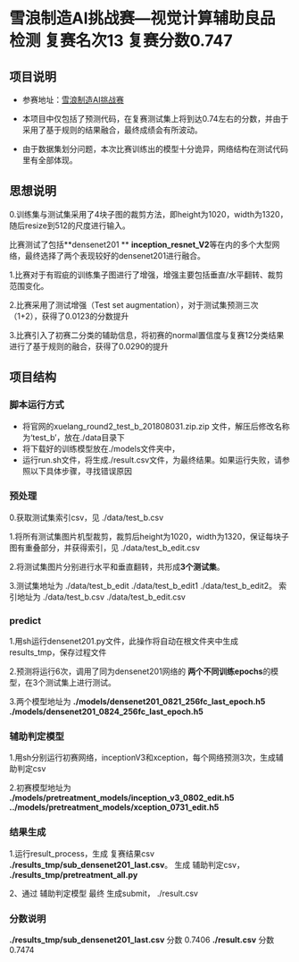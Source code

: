 # 雪浪制造AI挑战赛—视觉计算辅助良品检测  复赛名次13 复赛分数0.747
## 项目说明 
- 参赛地址：[雪浪制造AI挑战赛](https://tianchi.aliyun.com/competition/introduction.htm?spm=a2c22.11695015.1131732.1.4ea25275NNvZuf&raceId=231666) 

- 本项目中仅包括了预测代码，在复赛测试集上将到达0.74左右的分数，并由于采用了基于规则的结果融合，最终成绩会有所波动。

- 由于数据集划分问题，本次比赛训练出的模型十分诡异，网络结构在测试代码里有全部体现。
## 思想说明

0.训练集与测试集采用了4块子图的裁剪方法，即height为1020，width为1320，随后resize到512的尺度进行输入。

比赛测试了包括**densenet201 **  **inception_resnet_V2**等在内的多个大型网络，最终选择了两个表现较好的densenet201进行融合。

1.比赛对于有瑕疵的训练集子图进行了增强，增强主要包括垂直/水平翻转、裁剪范围变化。

2.比赛采用了测试增强（Test set augmentation），对于测试集预测三次（1+2），获得了0.0123的分数提升

3.比赛引入了初赛二分类的辅助信息，将初赛的normal置信度与复赛12分类结果进行了基于规则的融合，获得了0.0290的提升

## 项目结构
### 脚本运行方式
- 将官网的xuelang_round2_test_b_201808031.zip.zip 文件，解压后修改名称为‘test_b’，放在./data目录下
- 将下载好的训练模型放在./models文件夹中，
- 运行run.sh文件，将生成./result.csv文件，为最终结果。如果运行失败，请参照以下具体步骤，寻找错误原因
### 预处理
 0.获取测试集索引csv，见 ./data/test_b.csv
 
 1.将所有测试集图片机型裁剪，裁剪后height为1020，width为1320，保证每块子图有重叠部分，并获得索引，见  ./data/test_b_edit.csv
 
 2.将测试集图片分别进行水平和垂直翻转，共形成**3个测试集**。
 
 3.测试集地址为 ./data/test_b_edit  ./data/test_b_edit1 ./data/test_b_edit2。 索引地址为 ./data/test_b.csv  ./data/test_b_edit.csv

### predict
 1.用sh运行densenet201.py文件，此操作将自动在根文件夹中生成 results_tmp，保存过程文件
 
 2.预测将运行6次，调用了同为densenet201网络的 **两个不同训练epochs**的模型，在3个测试集上进行测试。
 
 3.两个模型地址为  **./models/densenet201_0821_256fc_last_epoch.h5**   **./models/densenet201_0824_256fc_last_epoch.h5**

### 辅助判定模型
 1.用sh分别运行初赛网络，inceptionV3和xception，每个网络预测3次，生成辅助判定csv
 
 2.初赛模型地址为 **./models/pretreatment_models/inception_v3_0802_edit.h5**   **../models/pretreatment_models/xception_0731_edit.h5**

### 结果生成
 1.运行result_process，生成 复赛结果csv **./results_tmp/sub_densenet201_last.csv**。  生成 辅助判定csv， **./results_tmp/pretreatment_all.py**
 
 2、通过 辅助判定模型 最终 生成submit， ./result.csv

### 分数说明
 **./results_tmp/sub_densenet201_last.csv**  分数 0.7406
 **./result.csv**  分数 0.7474
